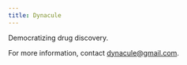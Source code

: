 ```yaml
---
title: Dynacule
---
```


Democratizing drug discovery.

For more information, contact [dynacule@gmail.com](mailto:dynacule@gmail.com).
